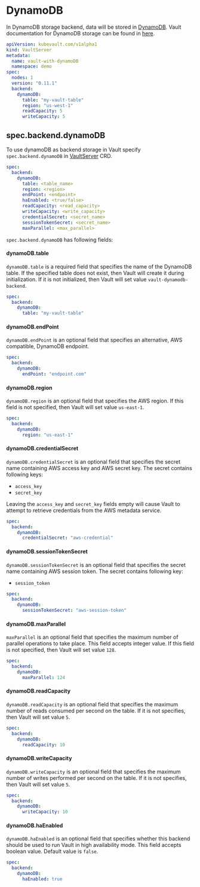 # DynamoDB

In DynamoDB storage backend, data will be stored in [DynamoDB](https://aws.amazon.com/dynamodb/). Vault documentation for DynamoDB storage can be found in [here](https://www.vaultproject.io/docs/configuration/storage/dynamodb.html).


```yaml
apiVersion: kubevault.com/v1alpha1
kind: VaultServer
metadata:
  name: vault-with-dynamoDB
  namespace: demo
spec:
  nodes: 1
  version: "0.11.1"
  backend:
    dynamoDB:
      table: "my-vault-table"
      region: "us-west-1"
      readCapacity: 5
      writeCapacity: 5
```

## spec.backend.dynamoDB

To use dynamoDB as backend storage in Vault specify `spec.backend.dynamoDB` in [VaultServer](/docs/concepts/vault-server-crds/vaultserver.md) CRD.

```yaml
spec:
  backend:
    dynamoDB:
      table: <table_name>
      region: <region>
      endPoint: <endpoint>
      haEnabled: <true/false>
      readCapacity: <read_capacity>
      writeCapacity: <write_capacity>
      credentialSecret: <secret_name>
      sessionTokenSecret: <secret_name>
      maxParallel: <max_parallel>
```

`spec.backend.dynamoDB` has following fields:

#### dynamoDB.table

`dynamoDB.table` is a required field that specifies the name of the DynamoDB table. If the specified table does not exist, then Vault will create it during initialization. If it is not initialized, then Vault will set value `vault-dynamodb-backend`.

```yaml
spec:
  backend:
    dynamoDB:
      table: "my-vault-table"
```

#### dynamoDB.endPoint

`dynamoDB.endPoint` is an optional field that specifies an alternative, AWS compatible, DynamoDB endpoint.

```yaml
spec:
  backend:
    dynamoDB:
      endPoint: "endpoint.com"
```

#### dynamoDB.region

`dynamoDB.region` is an optional field that specifies the AWS region. If this field is not specified, then Vault will set value `us-east-1`.

```yaml
spec:
  backend:
    dynamoDB:
      region: "us-east-1"
```

#### dynamoDB.credentialSecret

`dynamoDB.credentialSecret` is an optional field that specifies the secret name containing AWS access key and AWS secret key. The secret contains following keys:
  
- `access_key`
- `secret_key`

Leaving the `access_key` and `secret_key` fields empty will cause Vault to attempt to retrieve credentials from the AWS metadata service.

```yaml
spec:
  backend:
    dynamoDB:
      credentialSecret: "aws-credential"
```

#### dynamoDB.sessionTokenSecret

`dynamoDB.sessionTokenSecret` is an optional field that specifies the secret name containing AWS session token. The secret contains following key:
  
- `session_token`

```yaml
spec:
  backend:
    dynamoDB:
      sessionTokenSecret: "aws-session-token"
```

#### dynamoDB.maxParallel

`maxParallel` is an optional field that specifies the maximum number of parallel operations to take place. This field accepts integer value. If this field is not specified, then Vault will set value `128`.

```yaml
spec:
  backend:
    dynamoDB:
      maxParallel: 124
```

#### dynamoDB.readCapacity

`dynamoDB.readCapacity` is an optional field that specifies the maximum number of reads consumed per second on the table. If it is not specifies, then Vault will set value `5`.

```yaml
spec:
  backend:
    dynamoDB:
      readCapacity: 10
```

#### dynamoDB.writeCapacity

`dynamoDB.writeCapacity` is an optional field that specifies the maximum number of writes performed per second on the table. If it is not specifies, then Vault will set value `5`.

```yaml
spec:
  backend:
    dynamoDB:
      writeCapacity: 10
```

#### dynamoDB.haEnabled

`dynamoDB.haEnabled` is an optional field that specifies whether this backend should be used to run Vault in high availability mode. This field accepts boolean value. Default value is `false`.

```yaml
spec:
  backend:
    dynamoDB:
      haEnabled: true
```
